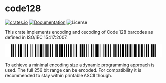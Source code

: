 # code128

[![crates.io](https://img.shields.io/crates/d/code128.svg)](https://crates.io/crates/code128)
[![Documentation](https://docs.rs/code128/badge.svg)](https://docs.rs/code128)
![License](https://img.shields.io/crates/l/code128)

This crate implements encoding and decoding of Code 128 barcodes as defined in
ISO/IEC 15417:2007.

<p align="center">
  <img src="src/code128.png" alt="Code 128 encoding 'This is a Code 128'">
</p>

To achieve a minimal encoding size a dynamic programming approach is used. The
full 256 bit range can be encoded. For compatibility it is recommended to stay
within printable ASCII though.